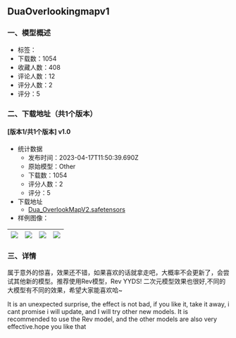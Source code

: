 ## DuaOverlookingmapv1
### 一、模型概述

- 标签：
- 下载数：1054
- 收藏人数：408
- 评论人数：12
- 评分人数：2
- 评分：5

### 二、下载地址（共1个版本）

#### [版本1/共1个版本] v1.0

- 统计数据
  - 发布时间：2023-04-17T11:50:39.690Z
  - 原始模型：Other
  - 下载数：1054
  - 评分人数：2
  - 评分：5
- 下载地址
  - [Dua_OverlookMapV2.safetensors](https://civitai.com/api/download/models/48005)
- 样例图像：

| <img src="https://image.civitai.com/xG1nkqKTMzGDvpLrqFT7WA/e92ef74e-5010-4b87-716e-08f7f0ea5200/width=450/516282.jpeg" /> | <img src="https://image.civitai.com/xG1nkqKTMzGDvpLrqFT7WA/b6cc0e86-5937-489e-2edf-a995cdb9c800/width=450/516281.jpeg" /> | <img src="https://image.civitai.com/xG1nkqKTMzGDvpLrqFT7WA/6310bf67-8ac6-4990-af45-bd85be62bd00/width=450/516283.jpeg" /> | <img src="https://image.civitai.com/xG1nkqKTMzGDvpLrqFT7WA/5371749b-8f4a-4190-bc42-af5932499a00/width=450/516290.jpeg" /> |
| ---- | ---- | ---- | ---- |


### 三、详情
<p>属于意外的惊喜，效果还不错，如果喜欢的话就拿走吧，大概率不会更新了，会尝试其他新的模型。推荐使用Rev模型，Rev YYDS! 二次元模型效果也很好,不同的大模型有不同的效果，希望大家能喜欢哈~</p><p>It is an unexpected surprise, the effect is not bad, if you like it, take it away, i cant promise i will  update, and I will try other new models. It is recommended to use the Rev model, and the other models are also very effective.hope you like that</p>